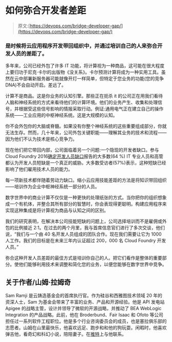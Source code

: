 # 如何弥合开发者差距

> 原文:[https://devops.com/bridge-developer-gap/](https://devops.com/bridge-developer-gap/)

### 是时候将云应用程序开发带回组织中，并通过培训自己的人来弥合开发人员的差距了。

多年来，公司已经外包了许多 IT 功能，将计算视为一种商品，这可能在很大程度上要归功于尼克·卡尔的出版物《没关系》。卡尔预测计算将成为一种实用工具。虽然在云中部署新服务器可能就像开灯一样简单，但特定于您业务的功能(您的竞争 DNA)不会自动开启。差远了。

计算不是商品。这是你业务的认知引擎。那些正在扼杀 it 的公司正在用我们看待人脑和神经系统的方式来看待他们的计算环境。他们的业务产生、收集和处理信号，并根据受这些信号影响的情报采取行动。例证:通用电气正在建立自己的操作系统——工业应用的中枢神经系统。这是大规模的认知。

你不会外包你的大脑或脊髓。如果没有你整个神经系统的这些重要组成部分，你就无法生存。然而，几十年来，公司外包关键职能——理解其业务的技术和流程——因为他们不认为技术是核心竞争力。

现在他们把它带回内部，公司面临着另一个问题:一个隐现的开发者缺口。参与 Cloud Foundry 2016[确定开发人员缺口](https://www.cloudfoundry.org/learn/developer-gap-2016/)报告的大多数(64 %) IT 专业人员和高管都认为开发人员短缺是一个真正的威胁。大多数受访者(57%)表示，这种短缺已经影响了他们雇用技术人员的能力。

每一项新技术都伴随着劳动力缺口。缩小云应用技能差距的方法是将知识带回组织——培训作为企业中枢神经系统一部分的人员。

数字世界中的商业计算不仅仅是一种更快的处理纸张的方式。当你把你的组织想象成一个有机体，并整合其所有部分的智慧时，你会表现得更聪明。构建应用程序来实现这种集成是将计算视为商品与认知之间的区别。

我们的研究表明，在解决本公司技能短缺的问题上，公司选择培训而不是雇佣或外包的比例接近 2:1。在过去的两个月里，我与首席信息官们进行了多次交谈，他们说，“我们与一个由 40 名开发人员组成的团队合作。现在我们需要让它为 1000 人工作。我们的目标是在未来三年内认证超过 200，000 名 Cloud Foundry 开发人员。”

弥合这种开发人员差距的最佳方式是培训你自己的人。把它们看作是整体的重要部分。使他们能够利用技术来调整和简化您的业务，以便您能够在数字世界中竞争。

## 关于作者/山姆·拉姆奇

Sam Ramji 是云铸造基金会的首席执行官。作为硅谷和西雅图技术领域 20 年的资深人士，Sam 为基金会带来了丰富的业务、产品和开源经验。他是 API 发电站 Apigee 的战略主管，设计并领导了微软的开源战略，并推动了 BEA WebLogic Integration 的产品战略。此前，他在 Broderbund、Fair Isaac 和 Ofoto 等公司担任过一系列软件工程职位。他是多个行业咨询委员会的成员，也是塞拉俱乐部的志愿者。山姆在山里最快乐，他喜欢远足、跑步和和他的狗玩耍。闲暇时，他喜欢弹吉他，看奇幻和科幻小说，陪陪妻子。在[推特](https://twitter.com/sramji)上与他联系。